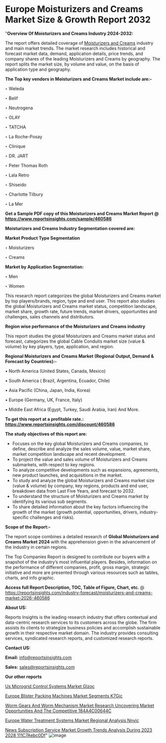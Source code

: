 # Europe Moisturizers and Creams Market Size & Growth Report 2032

"<strong>Overview Of Moisturizers and Creams Industry 2024-2032:</strong>

The report offers detailed coverage of <a href=https://www.reportsinsights.com/sample/460586>Moisturizers and Creams</a> industry and main market trends. The market research includes historical and forecast market data, demand, application details, price trends, and company shares of the leading Moisturizers and Creams by geography. The report splits the market size, by volume and value, on the basis of application type and geography.

<strong>The Top key vendors in Moisturizers and Creams Market include are:- </strong>

‣ Weleda

‣ Belif

‣ Neutrogena

‣ OLAY

‣ TATCHA

‣ La Roche-Posay

‣ Clinique

‣ DR. JART

‣ Peter Thomas Roth

‣ Lala Retro

‣ Shiseido

‣ Charlotte Tilbury

‣ La Mer

<strong>Get a Sample PDF copy of this Moisturizers and Creams Market Report </strong><strong>@ <a href=https://www.reportsinsights.com/sample/460586 style=color:#0000ff;>https://www.reportsinsights.com/sample/460586</a> </strong>

<strong>Moisturizers and Creams Industry Segmentation covered are:</strong>

<strong>Market Product Type Segmentation</strong>

‣ Moisturizers

‣ Creams

<strong>Market by Application Segmentation:</strong>

‣ Men

‣ Women

This research report categorizes the global Moisturizers and Creams market by top players/brands, region, type and end user. This report also studies the global Moisturizers and Creams market status, competition landscape, market share, growth rate, future trends, market drivers, opportunities and challenges, sales channels and distributors.

<strong>Region wise performance of the Moisturizers and Creams industry</strong><strong> </strong>

This report studies the global Moisturizers and Creams market status and forecast, categorizes the global Cable Conduits market size (value &amp; volume) by key players, type, application, and region. 

<strong>Regional Moisturizers and Creams Market (Regional Output, Demand &amp; Forecast by Countries):-</strong>

• North America (United States, Canada, Mexico)

• South America ( Brazil, Argentina, Ecuador, Chile)

• Asia Pacific (China, Japan, India, Korea)

• Europe (Germany, UK, France, Italy)

• Middle East Africa (Egypt, Turkey, Saudi Arabia, Iran) And More.

<strong>To get this report at a profitable rate.: <a href=https://www.reportsinsights.com/discount/460586 style=color:#0000ff;>https://www.reportsinsights.com/discount/460586</a></strong>

<strong>The study objectives of this report are:</strong>
<ul>
  <li>Focuses on the key global Moisturizers and Creams companies, to define, describe and analyze the sales volume, value, market share, market competition landscape and recent development.</li>
  <li>To project the value and sales volume of Moisturizers and Creams submarkets, with respect to key regions.</li>
  <li>To analyze competitive developments such as expansions, agreements, new product launches, and acquisitions in the market.</li>
  <li>To study and analyze the global Moisturizers and Creams market size (value &amp; volume) by company, key regions, products and end user, breakdown data from Last Five Years, and forecast to 2032.</li>
  <li>To understand the structure of Moisturizers and Creams market by identifying its various sub segments.</li>
  <li>To share detailed information about the key factors influencing the growth of the market (growth potential, opportunities, drivers, industry-specific challenges and risks).</li>
</ul>
<strong>Scope of the Report:-</strong><strong> </strong>

The report scope combines a detailed research of <strong>Global Moisturizers and Creams Market 2024 </strong>with the apprehension given in the advancement of the industry in certain regions.

The Top Companies Report is designed to contribute our buyers with a snapshot of the industry’s most influential players. Besides, information on the performance of different companies, profit, gross margin, strategic initiative and more are presented through various resources such as tables, charts, and info graphic.

<strong>Access full Report Description, TOC, Table of Figure, Chart, etc. </strong>@   <a href=https://reportsinsights.com/industry-forecast/moisturizers-and-creams-market-2026-460586 style=color:#0000ff;>https://reportsinsights.com/industry-forecast/moisturizers-and-creams-market-2026-460586</a>

<strong>About US:</strong>

Reports Insights is the leading research industry that offers contextual and data-centric research services to its customers across the globe. The firm assists its clients to strategize business policies and accomplish sustainable growth in their respective market domain. The industry provides consulting services, syndicated research reports, and customized research reports.

<strong>Contact US:</strong>

<p class=""""><b>Email:</b> <a href=mailto:info@reportsinsights.com>info@reportsinsights.com</a></p>
<p class=""""><b>Sales:</b> <a href=mailto:sales@reportsinsights.com>sales@reportsinsights.com</a></p>

<strong>Our other reports</strong>

<a href=https://www.linkedin.com/pulse/us-microgrid-control-systems-market-glzoc/>Us Microgrid Control Systems Market Glzoc</a>

<a href=https://www.linkedin.com/pulse/europe-blister-packing-machines-market-segments-k7gjc/>Europe Blister Packing Machines Market Segments K7Gjc</a>

<a href=https://medium.com/@anuragakarte041/worm-gears-and-worm-mechanism-market-research-uncovering-market-opportunities-and-the-competitive-184a4c00644c>Worm Gears And Worm Mechanism Market Research Uncovering Market Opportunities And The Competitive 184A4C00644C</a>

<a href=https://www.linkedin.com/pulse/europe-water-treatment-systems-market-regional-analysis-nnyic/>Europe Water Treatment Systems Market Regional Analysis Nnyic</a>

<a href=https://medium.com/@gd336335/news-subscription-service-market-growth-trends-analysis-during-2023-2028-111c7aebc0df>News Subscription Service Market Growth Trends Analysis During 2023 2028 111C7Aebc0Df</a>"
![image](https://github.com/Reportsinsights123/RIgrowth/assets/158415881/f79da0ce-7707-4f8b-9874-155dc246e8f9)

